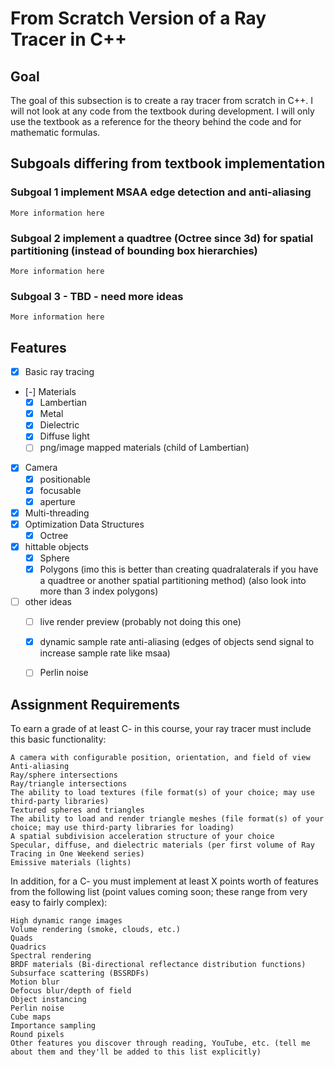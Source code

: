 # From Scratch Version of a Ray Tracer in C++ 

## Goal
The goal of this subsection is to create a ray tracer from scratch in C++. I will not look at any code from the textbook during development. I will only use the textbook as a reference for the theory behind the code and for mathematic formulas. 

## Subgoals differing from textbook implementation

### Subgoal 1 implement MSAA edge detection and anti-aliasing
    More information here


### Subgoal 2 implement a quadtree (Octree since 3d) for spatial partitioning (instead of bounding box hierarchies)
    More information here


### Subgoal 3 - TBD - need more ideas
    More information here 


## Features
- [X] Basic ray tracing
- [-] Materials
    - [X] Lambertian
    - [X] Metal
    - [X] Dielectric
    - [X] Diffuse light
    - [ ] png/image mapped materials (child of Lambertian)
- [X] Camera
    - [X] positionable
    - [X] focusable
    - [X] aperture
- [X] Multi-threading
- [X] Optimization Data Structures
    - [X] Octree 
- [X] hittable objects
    - [X] Sphere
    - [X] Polygons (imo this is better than creating quadralaterals if you have a quadtree or another spatial partitioning method) (also look into more than 3 index polygons)

- [ ] other ideas
    - [ ] live render preview (probably not doing this one) 
    - [X] dynamic sample rate anti-aliasing (edges of objects send signal to increase sample rate like msaa)
    - [ ] Perlin noise



## Assignment Requirements
To earn a grade of at least C- in this course, your ray tracer must include this basic functionality:

    A camera with configurable position, orientation, and field of view
    Anti-aliasing
    Ray/sphere intersections
    Ray/triangle intersections
    The ability to load textures (file format(s) of your choice; may use third-party libraries)
    Textured spheres and triangles
    The ability to load and render triangle meshes (file format(s) of your choice; may use third-party libraries for loading)
    A spatial subdivision acceleration structure of your choice
    Specular, diffuse, and dielectric materials (per first volume of Ray Tracing in One Weekend series)
    Emissive materials (lights)

In addition, for a C- you must implement at least X points worth of features from the following list (point values coming soon; these range from very easy to fairly complex):

    High dynamic range images
    Volume rendering (smoke, clouds, etc.)
    Quads
    Quadrics
    Spectral rendering
    BRDF materials (Bi-directional reflectance distribution functions)
    Subsurface scattering (BSSRDFs)
    Motion blur
    Defocus blur/depth of field
    Object instancing
    Perlin noise
    Cube maps
    Importance sampling
    Round pixels
    Other features you discover through reading, YouTube, etc. (tell me about them and they'll be added to this list explicitly)
